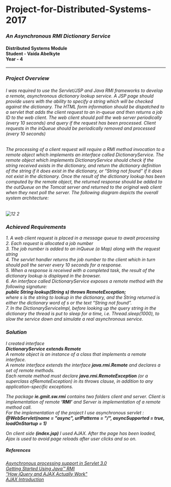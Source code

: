 <h1>Project-for-Distributed-Systems-2017</h1>
<h3><i>An Asynchronous RMI Dictionary Service</i></h3>
<h4>Distributed Systems Module<br>
Student - Vaida Abelkyte<br>
Year - 4</h4>
<hr/>

<h3><i>Project Overview</h3>
<p><h6>
I was required to use the Servlet/JSP and Java RMI frameworks to develop a remote, asynchronous dictionary lookup service.
A JSP page should provide users with the ability to specify a string which will be checked against the dictionary.
The HTML form information should be dispatched to a servlet that adds the client request to an in-queue and then returns a job ID to the 
web client. The web client should poll the web server periodically (every 10 seconds) and query if the request has been processed.
Client requests in the inQueue should be periodically removed and processed (every 10 seconds)
</p></h6>

<p><h6>The processing of a client request will require a RMI method invocation to a remote object which implements an interface called 
DictionaryService. The remote object which implements DictionaryService should check if the string received exists in the dictionary, 
and return the dictionary definition of the string if it does exist in the dictionary, or “String not found” if it does not exist in 
the dictionary. Once the result of the dictionary lookup has been computed by the remote object, the returned response should be added 
to the outQueue on the Tomcat server and returned to the original web client when they next poll the server. 
The following diagram depicts the overall system architecture:
</p></h6>

![12 2](https://user-images.githubusercontent.com/15648433/34254524-70ba7aaa-e644-11e7-8ce0-d0f7d9767f86.png)

<h3><i>Achieved Requirements</h3>
<p>
  1. A web client request is placed in a message queue to await processing<br>
  2. Each request is allocated a job number<br>
  3. The job number is added to an inQueue (a Map) along with the request string<br>
  4. The servlet handler returns the job number to the client which in turn should poll the server every 10 seconds for a response.<br> 
  5. When a response is received with a completed task, the result of the dictionary lookup is displayed in the browser.<br>
  6.  An interface called DictionaryService exposes a remote method with the following signature:<br>
  <b><i>public String lookup(String s) throws RemoteException;</i></b><br>
   where s is the string to lookup in the dictionary, and the String returned is either the dictionary word of s or the text “String not found”.<br>
  7.  In the DictionaryServiceImpl, before looking up the query string in the dictionary the thread is put to sleep for a time, i.e. Thread.sleep(1000), to slow the service down and simulate a real asynchronous service.

  </p>
  
  <h3>Solution</h3>
  
  <p>
  I created interface<br>
  <i><b> DictionaryService extends Remote </b></i><br>
A remote object is an instance of a class that implements a remote interface.<br>
  A remote interface extends the interface <i><b>java.rmi.Remote</b></i> and declares a set of remote methods.<br>
  Each remote method must declare <i><b>java.rmi.RemoteException</i></b> (or a superclass ofRemoteException) in its throws clause, in addition to any application-specific exceptions.<br>

The package <b>ie.gmit.sw.rmi</b> contains two folders client and server. Client is implementation of remote <b>‘RMI’</b> and Server is implementation of a remote method call.<br>
For the implementation of the project I use asynchronous servlet :<br>
<i><b>@WebServlet(name = "async", urlPatterns = "/", asyncSupported = true, loadOnStartup = 1)</b></i><br>

On client side <b>(index.jsp)</b> I used AJAX. After the page has been loaded, Ajax is used to avoid page reloads after user clicks and so on.
  </p>
  <h5>References</h5>
<h6>

 <a href="https://www.javaworld.com/article/2077995/java-concurrency/java-concurrency-asynchronous-processing-support-in-servlet-3-0.html">Asynchronous processing support in Servlet 3.0</a>  <br>
 <a href="https://docs.oracle.com/javase/7/docs/technotes/guides/rmi/hello/hello-world.html">Getting Started Using Java™ RMI</a><br>
<a href="http://awaxman11.github.io/blog/2013/07/21/checking-out-js/"> "How jQuery and AJAX Actually Work" </a> <br>
<a href="https://www.w3schools.com/PhP/php_ajax_intro.asp "> AJAX Introduction</a>

</h6>
  
  



